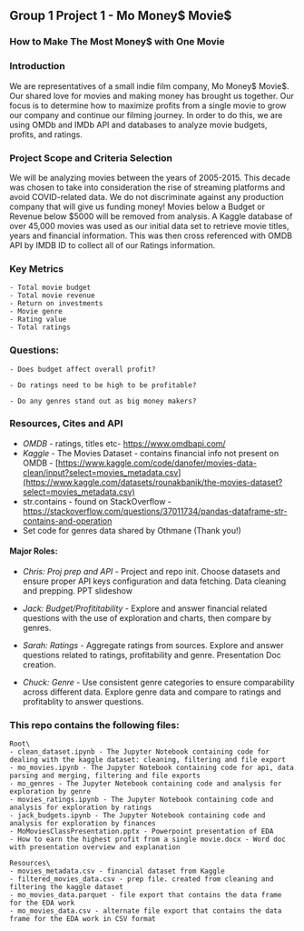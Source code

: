 ## Group 1 Project 1 - Mo Money$ Movie$

### How to Make The Most Money$ with One Movie

### Introduction

We are representatives of a small indie film company, Mo Money$ Movie$. Our shared love for movies and making money has brought us together. Our focus is to determine how to maximize profits from a single movie to grow our company and continue our filming journey. In order to do this, we are using OMDb and IMDb API and databases to analyze movie budgets, profits, and ratings.

### Project Scope and Criteria Selection
We will be analyzing movies between the years of 2005-2015. This decade was chosen to take into consideration the rise of streaming platforms and avoid COVID-related data. We do not discriminate against any production company that will give us funding money! Movies below a Budget or Revenue below $5000 will be removed from analysis. A Kaggle database of over 45,000 movies was used as our initial data set to retrieve movie titles, years and financial information. This was then cross referenced with OMDB API by IMDB ID to collect all of our Ratings information.

### Key Metrics
    - Total movie budget
    - Total movie revenue
    - Return on investments
    - Movie genre
    - Rating value
    - Total ratings

### Questions:
    - Does budget affect overall profit?
  
    - Do ratings need to be high to be profitable?
      
    - Do any genres stand out as big money makers?


### Resources, Cites and API
- *OMDB* - ratings, titles etc- https://www.omdbapi.com/
- *Kaggle* - The Movies Dataset - contains financial info not present on OMDB - [https://www.kaggle.com/code/danofer/movies-data-clean/input?select=movies_metadata.csv](https://www.kaggle.com/datasets/rounakbanik/the-movies-dataset?select=movies_metadata.csv)
- str.contains - found on StackOverflow - https://stackoverflow.com/questions/37011734/pandas-dataframe-str-contains-and-operation
- Set code for genres data shared by Othmane (Thank you!)

#### Major Roles:
- *Chris: Proj prep and API* - Project and repo init. Choose datasets and ensure proper API keys configuration and data fetching. Data cleaning and prepping. PPT slideshow
  
- *Jack: Budget/Profititability* - Explore and answer financial related questions with the use of exploration and charts, then compare by genres. 
  
- *Sarah: Ratings* - Aggregate ratings from sources. Explore and answer questions related to ratings, profitability and genre. Presentation Doc creation.
  
- *Chuck: Genre* - Use consistent genre categories to ensure comparability across different data. Explore genre data and compare to ratings and profitablity to answer questions.



### This repo contains the following files:
    Root\
    - clean_dataset.ipynb - The Jupyter Notebook containing code for dealing with the kaggle dataset: cleaning, filtering and file export
    - mo_movies.ipynb - The Jupyter Notebook containing code for api, data parsing and merging, filtering and file exports
    - mo_genres - The Jupyter Notebook containing code and analysis for exploration by genre
    - movies_ratings.ipynb - The Jupyter Notebook containing code and analysis for exploration by ratings
    - jack_budgets.ipynb - The Jupyter Notebook containing code and analysis for exploration by finances
    - MoMoviesClassPresentation.pptx - Powerpoint presentation of EDA
    - How to earn the highest profit from a single movie.docx - Word doc with presentation overview and explanation
    
    Resources\
    - movies_metadata.csv - financial dataset from Kaggle
    - filtered_movies_data.csv - prep file. created from cleaning and filtering the kaggle dataset
    - mo_movies_data.parquet - file export that contains the data frame for the EDA work
    - mo_movies_data.csv - alternate file export that contains the data frame for the EDA work in CSV format


